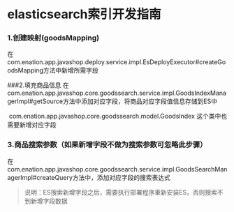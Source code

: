# elasticsearch索引开发指南
### 1.创建映射(goodsMapping)
在com.enation.app.javashop.deploy.service.impl.EsDeployExecutor#createGoodsMapping方法中新增所需字段

###2.填充商品信息
​ 在com.enation.app.javashop.core.goodssearch.service.impl.GoodsIndexManagerImpl#getSource方法中添加对应字段，将商品对应字段值信息存储到ES中

​ com.enation.app.javashop.core.goodssearch.model.GoodsIndex 这个类中也需要新增对应字段

### 3.商品搜索参数（如果新增字段不做为搜索参数可忽略此步骤）
​ 在com.enation.app.javashop.core.goodssearch.service.impl.GoodsSearchManagerImpl#createQuery方法中，添加对应字段的搜索表达式

> 说明：ES搜索新增字段之后，需要执行部署程序重新安装ES，否则搜索不到新增字段数据
